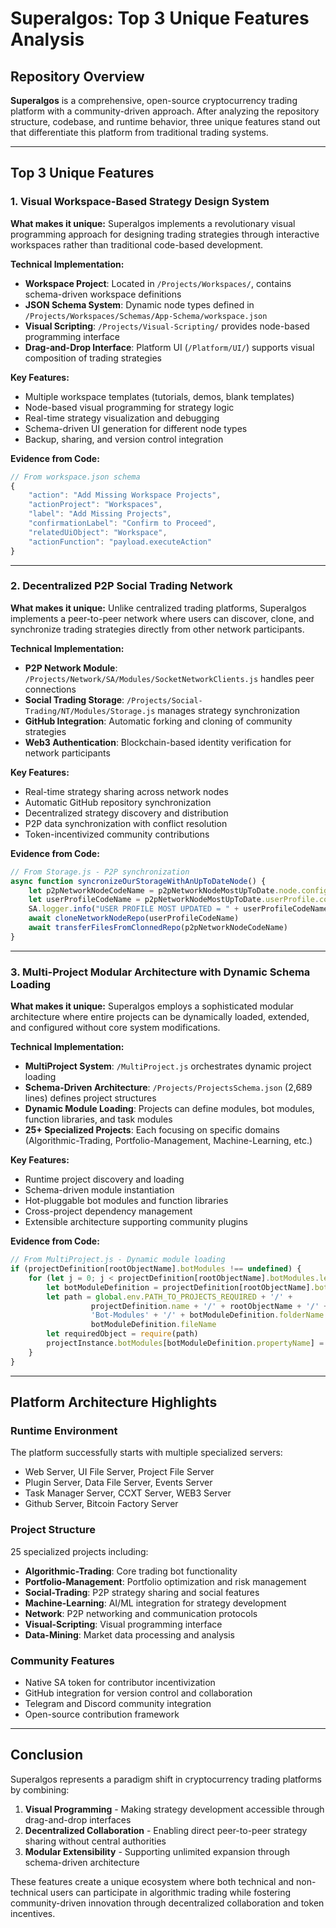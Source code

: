 # Superalgos: Top 3 Unique Features Analysis

## Repository Overview

**Superalgos** is a comprehensive, open-source cryptocurrency trading platform with a community-driven approach. After analyzing the repository structure, codebase, and runtime behavior, three unique features stand out that differentiate this platform from traditional trading systems.

---

## Top 3 Unique Features

### 1. **Visual Workspace-Based Strategy Design System**

**What makes it unique:**
Superalgos implements a revolutionary visual programming approach for designing trading strategies through interactive workspaces rather than traditional code-based development.

**Technical Implementation:**
- **Workspace Project**: Located in `/Projects/Workspaces/`, contains schema-driven workspace definitions
- **JSON Schema System**: Dynamic node types defined in `/Projects/Workspaces/Schemas/App-Schema/workspace.json`
- **Visual Scripting**: `/Projects/Visual-Scripting/` provides node-based programming interface
- **Drag-and-Drop Interface**: Platform UI (`/Platform/UI/`) supports visual composition of trading strategies

**Key Features:**
- Multiple workspace templates (tutorials, demos, blank templates)
- Node-based visual programming for strategy logic
- Real-time strategy visualization and debugging
- Schema-driven UI generation for different node types
- Backup, sharing, and version control integration

**Evidence from Code:**
```javascript
// From workspace.json schema
{
    "action": "Add Missing Workspace Projects",
    "actionProject": "Workspaces",
    "label": "Add Missing Projects",
    "confirmationLabel": "Confirm to Proceed",
    "relatedUiObject": "Workspace",
    "actionFunction": "payload.executeAction"
}
```

---

### 2. **Decentralized P2P Social Trading Network**

**What makes it unique:**
Unlike centralized trading platforms, Superalgos implements a peer-to-peer network where users can discover, clone, and synchronize trading strategies directly from other network participants.

**Technical Implementation:**
- **P2P Network Module**: `/Projects/Network/SA/Modules/SocketNetworkClients.js` handles peer connections
- **Social Trading Storage**: `/Projects/Social-Trading/NT/Modules/Storage.js` manages strategy synchronization
- **GitHub Integration**: Automatic forking and cloning of community strategies
- **Web3 Authentication**: Blockchain-based identity verification for network participants

**Key Features:**
- Real-time strategy sharing across network nodes
- Automatic GitHub repository synchronization
- Decentralized strategy discovery and distribution
- P2P data synchronization with conflict resolution
- Token-incentivized community contributions

**Evidence from Code:**
```javascript
// From Storage.js - P2P synchronization
async function syncronizeOurStorageWithAnUpToDateNode() {
    let p2pNetworkNodeCodeName = p2pNetworkNodeMostUpToDate.node.config.codeName
    let userProfileCodeName = p2pNetworkNodeMostUpToDate.userProfile.config.codeName
    SA.logger.info("USER PROFILE MOST UPDATED = " + userProfileCodeName)
    await cloneNetworkNodeRepo(userProfileCodeName)
    await transferFilesFromClonnedRepo(p2pNetworkNodeCodeName)
}
```

---

### 3. **Multi-Project Modular Architecture with Dynamic Schema Loading**

**What makes it unique:**
Superalgos employs a sophisticated modular architecture where entire projects can be dynamically loaded, extended, and configured without core system modifications.

**Technical Implementation:**
- **MultiProject System**: `/MultiProject.js` orchestrates dynamic project loading
- **Schema-Driven Architecture**: `/Projects/ProjectsSchema.json` (2,689 lines) defines project structures
- **Dynamic Module Loading**: Projects can define modules, bot modules, function libraries, and task modules
- **25+ Specialized Projects**: Each focusing on specific domains (Algorithmic-Trading, Portfolio-Management, Machine-Learning, etc.)

**Key Features:**
- Runtime project discovery and loading
- Schema-driven module instantiation
- Hot-pluggable bot modules and function libraries
- Cross-project dependency management
- Extensible architecture supporting community plugins

**Evidence from Code:**
```javascript
// From MultiProject.js - Dynamic module loading
if (projectDefinition[rootObjectName].botModules !== undefined) {
    for (let j = 0; j < projectDefinition[rootObjectName].botModules.length; j++) {
        let botModuleDefinition = projectDefinition[rootObjectName].botModules[j]
        let path = global.env.PATH_TO_PROJECTS_REQUIRED + '/' + 
                  projectDefinition.name + '/' + rootObjectName + '/' + 
                  'Bot-Modules' + '/' + botModuleDefinition.folderName + '/' + 
                  botModuleDefinition.fileName
        let requiredObject = require(path)
        projectInstance.botModules[botModuleDefinition.propertyName] = requiredObject
    }
}
```

---

## Platform Architecture Highlights

### Runtime Environment
The platform successfully starts with multiple specialized servers:
- Web Server, UI File Server, Project File Server
- Plugin Server, Data File Server, Events Server
- Task Manager Server, CCXT Server, WEB3 Server
- Github Server, Bitcoin Factory Server

### Project Structure
25 specialized projects including:
- **Algorithmic-Trading**: Core trading bot functionality
- **Portfolio-Management**: Portfolio optimization and risk management
- **Social-Trading**: P2P strategy sharing and social features
- **Machine-Learning**: AI/ML integration for strategy development
- **Network**: P2P networking and communication protocols
- **Visual-Scripting**: Visual programming interface
- **Data-Mining**: Market data processing and analysis

### Community Features
- Native SA token for contributor incentivization
- GitHub integration for version control and collaboration
- Telegram and Discord community integration
- Open-source contribution framework

---

## Conclusion

Superalgos represents a paradigm shift in cryptocurrency trading platforms by combining:

1. **Visual Programming** - Making strategy development accessible through drag-and-drop interfaces
2. **Decentralized Collaboration** - Enabling direct peer-to-peer strategy sharing without central authorities
3. **Modular Extensibility** - Supporting unlimited expansion through schema-driven architecture

These features create a unique ecosystem where both technical and non-technical users can participate in algorithmic trading while fostering community-driven innovation through decentralized collaboration and token incentives.